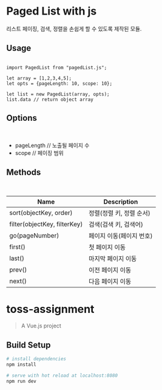 Paged List with js
============

리스트 페이징, 검색, 정렬을 손쉽게 할 수 있도록 제작된 모듈.

<h2>Usage</h2>

<pre><code>
import PagedList from "pagedList.js";
  
let array = [1,2,3,4,5];
let opts = {pageLength: 10, scope: 10};
  
let list = new PagedList(array, opts);
list.data // return object array
</pre></code>


<h2>Options</h2><br>

* pageLength // 노출될 페이지 수<br>
* scope      // 페이징 범위<br>

<h2>Methods</h2><br>

| Name | Description |
| ------ | ------ |
| sort(objectKey, order) | 정렬(정렬 키, 정렬 순서) |
| filter(objectKey, filterKey) | 검색(검색 키, 검색어) |
| go(pageNumber) | 페이지 이동(페이지 번호) |
| first() | 첫 페이지 이동 |
| last() | 마지막 페이지 이동 |
| prev() | 이전 페이지 이동 |
| next() | 다음 페이지 이동 |



# toss-assignment

> A Vue.js project

## Build Setup

```bash
# install dependencies
npm install

# serve with hot reload at localhost:8080
npm run dev
```
